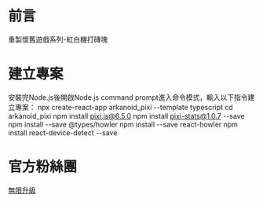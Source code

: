 # 前言
重製懷舊遊戲系列-紅白機打磚塊

# 建立專案
安裝完Node.js後開啟Node.js command prompt進入命令模式，輸入以下指令建立專案：
npx create-react-app arkanoid_pixi --template typescript
cd arkanoid_pixi
npm install pixi.js@6.5.0
npm install pixi-stats@1.0.7 --save
npm install --save @types/howler
npm install --save react-howler
npm install react-device-detect --save


# 官方粉絲團
[無限升級](https://www.facebook.com/unlimited.upgrade)
